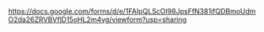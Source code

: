https://docs.google.com/forms/d/e/1FAIpQLScOI98JpsFfN381jfQDBmoUdmO2da26ZRVBVflD15oHL2m4vg/viewform?usp=sharing
